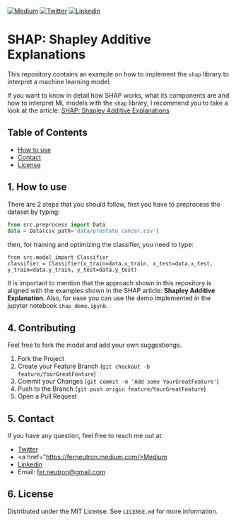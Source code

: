 <!-- PROJECT SHIELDS -->
<!--
*** I'm using markdown "reference style" links for readability.
*** Reference links are enclosed in brackets [ ] instead of parentheses ( ).
*** See the bottom of this document for the declaration of the reference variables
*** for contributors-url, forks-url, etc. This is an optional, concise syntax you may use.
*** https://www.markdownguide.org/basic-syntax/#reference-style-links
-->
[![Medium][medium-shield]][medium-url]
[![Twitter][twitter-shield]][twitter-url]
[![Linkedin][linkedin-shield]][linkedin-url]

# SHAP: Shapley Additive Explanations
This repository contains an example on how to implement the `shap` library to interpret a machine learning model.

If you want to know in detail how SHAP works, what its components are and how to interpret ML models with the `shap` library, I recommend you to take a look at the article: <a href="https://towardsdatascience.com/shap-shapley-additive-explanations-5a2a271ed9c3"> SHAP: Shapley Additive Explanations </a>

<!-- TABLE OF CONTENTS -->
## Table of Contents

* [How to use](#how-to-use)
* [Contact](#contact)
* [License](#license)

<!-- how-to-use -->
## 1. How to use
There are 2 steps that you should follow, first you have to preprocess the dataset by typing:

```py
from src.preprocess import Data
data = Data(csv_path='data/prostate_cancer.csv')
```

then, for training and optimizing the classifier, you need to type:


```PY
from src.model import Classifier
classifier = Classifier(x_train=data.x_train, x_test=data.x_test, y_train=data.y_train, y_test=data.y_test)
```

It is important to mention that the approach shown in this repository is aligned with the examples shown in the SHAP article: **Shapley Additive Explanation**. Also, for ease you can use the demo implemented in the jupyter notebook ``shap_demo.ipynb``.

<!-- contributing -->
## 4. Contributing
Feel free to fork the model and add your own suggestiongs.

1. Fork the Project
2. Create your Feature Branch (`git checkout -b feature/YourGreatFeature`)
3. Commit your Changes (`git commit -m 'Add some YourGreatFeature'`)
4. Push to the Branch (`git push origin feature/YourGreatFeature`)
5. Open a Pull Request

<!-- contact -->
## 5. Contact
If you have any question, feel free to reach me out at:
* <a href="https://twitter.com/Fernando_LpzV">Twitter</a>
* <a href="https://ferneutron.medium.com/>Medium</a>
* <a href="https://www.linkedin.com/in/fernando-lopezvelasco/">Linkedin</a>
* Email: fer.neutron@gmail.com

<!-- license -->
## 6. License
Distributed under the MIT License. See ``LICENSE.md`` for more information.


<!-- MARKDOWN LINKS & IMAGES -->
<!-- https://www.markdownguide.org/basic-syntax/#reference-style-links -->
[medium-shield]: https://img.shields.io/badge/medium-%2312100E.svg?&style=for-the-badge&logo=medium&logoColor=white
[medium-url]: https://ferneutron.medium.com/
[twitter-shield]: https://img.shields.io/badge/twitter-%231DA1F2.svg?&style=for-the-badge&logo=twitter&logoColor=white
[twitter-url]: https://twitter.com/Fernando_LpzV
[linkedin-shield]: https://img.shields.io/badge/linkedin-%230077B5.svg?&style=for-the-badge&logo=linkedin&logoColor=white
[linkedin-url]: https://www.linkedin.com/in/fernando-lopezvelasco/